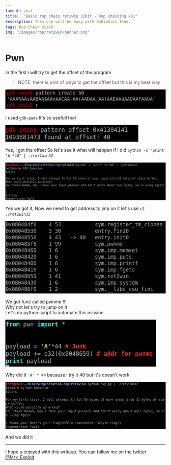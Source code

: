 ```yaml
---
layout: post
title:  "Basic rop chain ret2win 32bit - Rop Chaining x01"
description: This one will be easy with 0xDiablos Team.
tags: Rop-Chain Stack
img: "/images/rop/ret2win/banner.png"
---
```


# Pwn
In the first i will try to get the offset of the program  
> NOTE: there is a lot of ways to get the offset but this is my best way  

![image](/images/rop/ret2win/patternoffset.png)

I used `gdb-pada` It's so usefull tool

![image](/images/rop/ret2win/gotit.png)

Yes, i got the offset So let's see it what will happen if i did `python -c "print 'A'*40" | ./ret2win32`

![image](/images/rop/ret2win/tryoffset.png)

Yes we got it, Now we need to get address to jmp on it let's use `r2 ./ret2win32`

![image](/images/rop/ret2win/r2.png)

We got func called pwnme !!!  
Why not let's try to jump on it  
Let's do python script to automate this mission  

![image](/images/rop/ret2win/exp.png)

Why did it `'A' * 44` because i try it 40 but it's doesn't work

![image](/images/rop/ret2win/done.png)

And we did it  

---

I hope u enjoyed with this writeup. You can follow me on the twitter [@Mrx_Exploit](https://twitter.com/MRX_Exploit)